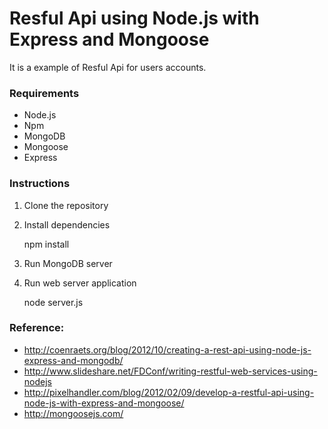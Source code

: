 # Resful Api using Node.js with Express and Mongoose 

It is a example of Resful Api for users accounts.

### Requirements
- Node.js
- Npm
- MongoDB
- Mongoose
- Express

### Instructions

1. Clone the repository

2. Install dependencies

	npm install

3. Run MongoDB server

4. Run web server application

	node server.js

###  Reference:
- http://coenraets.org/blog/2012/10/creating-a-rest-api-using-node-js-express-and-mongodb/
- http://www.slideshare.net/FDConf/writing-restful-web-services-using-nodejs
- http://pixelhandler.com/blog/2012/02/09/develop-a-restful-api-using-node-js-with-express-and-mongoose/
- http://mongoosejs.com/